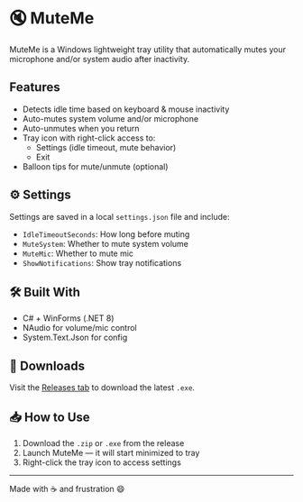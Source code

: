 # 🔇 MuteMe

MuteMe is a Windows lightweight tray utility that automatically mutes your microphone and/or system audio after inactivity.

##  Features

- Detects idle time based on keyboard & mouse inactivity
- Auto-mutes system volume and/or microphone
- Auto-unmutes when you return
- Tray icon with right-click access to:
  - Settings (idle timeout, mute behavior)
  - Exit
- Balloon tips for mute/unmute (optional)

## ⚙️ Settings

Settings are saved in a local `settings.json` file and include:

- `IdleTimeoutSeconds`: How long before muting
- `MuteSystem`: Whether to mute system volume
- `MuteMic`: Whether to mute mic
- `ShowNotifications`: Show tray notifications

## 🛠 Built With

- C# + WinForms (.NET 8)
- NAudio for volume/mic control
- System.Text.Json for config

## 🚀 Downloads

Visit the [Releases tab](https://github.com/Zxrri/MuteMe/releases) to download the latest `.exe`.

## 📥 How to Use

1. Download the `.zip` or `.exe` from the release
2. Launch MuteMe — it will start minimized to tray
3. Right-click the tray icon to access settings

---

Made with ☕ and frustration 😄
